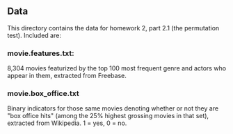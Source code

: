 ## Data

This directory contains the data for homework 2, part 2.1 (the permutation test).  Included are:

### movie.features.txt: 

8,304 movies featurized by the top 100 most frequent genre and actors who appear in them, extracted from Freebase.

### movie.box_office.txt

Binary indicators for those same movies denoting whether or not they are "box office hits" (among the 25% highest grossing movies in that set), extracted from Wikipedia.  1 = yes, 0 = no.
